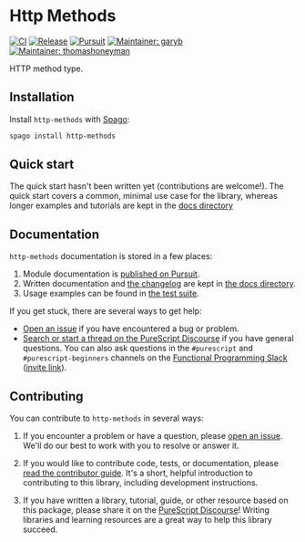 # Http Methods

[![CI](https://github.com/purescript-contrib/purescript-http-methods/workflows/CI/badge.svg?branch=main)](https://github.com/purescript-contrib/purescript-http-methods/actions?query=workflow%3ACI+branch%3Amain)
[![Release](https://img.shields.io/github/release/purescript-contrib/purescript-http-methods.svg)](https://github.com/purescript-contrib/purescript-http-methods/releases)
[![Pursuit](https://pursuit.purescript.org/packages/purescript-http-methods/badge)](https://pursuit.purescript.org/packages/purescript-http-methods)
[![Maintainer: garyb](https://img.shields.io/badge/maintainer-garyb-teal.svg)](https://github.com/garyb)
[![Maintainer: thomashoneyman](https://img.shields.io/badge/maintainer-thomashoneyman-teal.svg)](https://github.com/thomashoneyman)

HTTP method type.

## Installation

Install `http-methods` with [Spago](https://github.com/purescript/spago):

```sh
spago install http-methods
```

## Quick start

The quick start hasn't been written yet (contributions are welcome!). The quick start covers a common, minimal use case for the library, whereas longer examples and tutorials are kept in the [docs directory](./docs.)

## Documentation

`http-methods` documentation is stored in a few places:

1. Module documentation is [published on Pursuit](https://pursuit.purescript.org/packages/purescript-http-methods).
2. Written documentation and [the changelog](./docs/CHANGELOG.md) are kept in [the docs directory](./docs).
3. Usage examples can be found in [the test suite](./test).

If you get stuck, there are several ways to get help:

- [Open an issue](https://github.com/purescript-contrib/purescript-http-methods/issues) if you have encountered a bug or problem.
- [Search or start a thread on the PureScript Discourse](https://discourse.purescript.org) if you have general questions. You can also ask questions in the `#purescript` and `#purescript-beginners` channels on the [Functional Programming Slack](https://functionalprogramming.slack.com) ([invite link](https://fpchat-invite.herokuapp.com/)).

## Contributing

You can contribute to `http-methods` in several ways:

1. If you encounter a problem or have a question, please [open an issue](https://github.com/purescript-contrib/purescript-http-methods/issues). We'll do our best to work with you to resolve or answer it.

2. If you would like to contribute code, tests, or documentation, please [read the contributor guide](./.github/CONTRIBUTING.md). It's a short, helpful introduction to contributing to this library, including development instructions.

3. If you have written a library, tutorial, guide, or other resource based on this package, please share it on the [PureScript Discourse](https://discourse.purescript.org)! Writing libraries and learning resources are a great way to help this library succeed.
